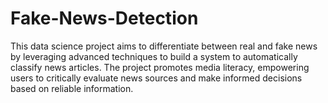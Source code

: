 # Fake-News-Detection
This data science project aims to differentiate between real and fake news by leveraging advanced techniques to build a system to automatically classify news articles. The project promotes media literacy, empowering users to critically evaluate news sources and make informed decisions based on reliable information.
